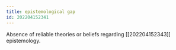 ```yaml
---
title: epistemological gap
id: 202204152341
---
```


Absence of reliable theories or beliefs regarding [[202204152343]] epistemology.
